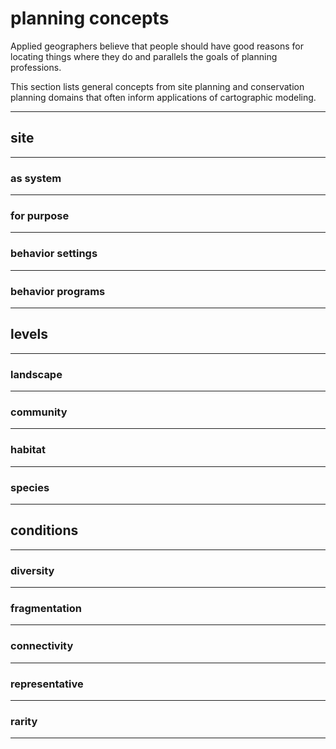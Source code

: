 # __planning concepts__  

Applied geographers believe that people should have good reasons for locating things where they do and parallels the goals of planning professions.  

This section lists general concepts from site planning and conservation planning domains that often inform applications of cartographic modeling.         

---  

## __site__

---  

### as system  

---  

### for purpose  

---  

### behavior settings  

---  

### behavior programs  

---

## __levels__  

--- 

### landscape  

--- 

### community  

--- 

### habitat  

--- 

### species  

--- 

## __conditions__  

--- 

### diversity  

--- 

### fragmentation        

--- 

### connectivity    

--- 

### representative      

--- 

### rarity   

--- 
